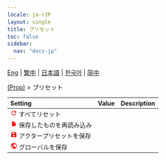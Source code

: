 ```yaml
---
locale: ja-rJP
layout: single
title: プリセット
toc: false
sidebar:
  nav: "docs-jp"
---
```

[Eng](/dancexr/menu/2025.4/prop/actor_presets) | [繁中](/tw/dancexr/menu/2025.4/prop/actor_presets) | [日本語](/jp/dancexr/menu/2025.4/prop/actor_presets) | [한국어](/kr/dancexr/menu/2025.4/prop/actor_presets) | [简中](/zh/dancexr/menu/2025.4/prop/actor_presets)

[(Prop)](../menu#(Prop)) > プリセット



| Setting | Value | Description |
| :--- | --- | :--- |
| <img src="/images/icon/ic_refresh.png" alt="refresh icon"/> すべてリセット|| 
| <img src="/images/icon/ic_file.png" alt="file icon"/> 保存したものを再読み込み|| 
| <img src="/images/icon/ic_save.png" alt="save icon"/> アクタープリセットを保存|| 
| <img src="/images/icon/ic_globe.png" alt="globe icon"/> グローバルを保存|| 
